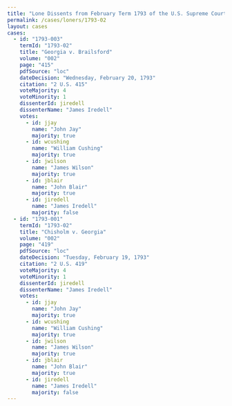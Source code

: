 ```yaml
---
title: "Lone Dissents from February Term 1793 of the U.S. Supreme Court"
permalink: /cases/loners/1793-02
layout: cases
cases:
  - id: "1793-003"
    termId: "1793-02"
    title: "Georgia v. Brailsford"
    volume: "002"
    page: "415"
    pdfSource: "loc"
    dateDecision: "Wednesday, February 20, 1793"
    citation: "2 U.S. 415"
    voteMajority: 4
    voteMinority: 1
    dissenterId: jiredell
    dissenterName: "James Iredell"
    votes:
      - id: jjay
        name: "John Jay"
        majority: true
      - id: wcushing
        name: "William Cushing"
        majority: true
      - id: jwilson
        name: "James Wilson"
        majority: true
      - id: jblair
        name: "John Blair"
        majority: true
      - id: jiredell
        name: "James Iredell"
        majority: false
  - id: "1793-001"
    termId: "1793-02"
    title: "Chisholm v. Georgia"
    volume: "002"
    page: "419"
    pdfSource: "loc"
    dateDecision: "Tuesday, February 19, 1793"
    citation: "2 U.S. 419"
    voteMajority: 4
    voteMinority: 1
    dissenterId: jiredell
    dissenterName: "James Iredell"
    votes:
      - id: jjay
        name: "John Jay"
        majority: true
      - id: wcushing
        name: "William Cushing"
        majority: true
      - id: jwilson
        name: "James Wilson"
        majority: true
      - id: jblair
        name: "John Blair"
        majority: true
      - id: jiredell
        name: "James Iredell"
        majority: false
---
```

